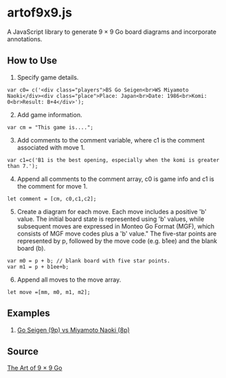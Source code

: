 # artof9x9.js
A JavaScript library to generate 9 &times; 9 Go board diagrams and incorporate annotations.

## How to Use
1. Specify game details.
```
var c0= c('<div class="players">BS Go Seigen<br>WS Miyamoto Naoki</div><div class="place">Place: Japan<br>Date: 1986<br>Komi: 0<br>Result: B+4</div>');
```
2. Add game information.
```
var cm = "This game is....";
```
3. Add comments to the comment variable, where c1 is the comment associated with move 1.
```
var c1=c('B1 is the best opening, especially when the komi is greater than 7.');
```
4. Append all comments to the comment array, c0 is game info and c1 is the comment for move 1.
```
let comment = [cm, c0,c1,c2];
```

5. Create a diagram for each move. Each move includes a positive 'b' value. The initial board state is represented using 'b' values, while subsequent moves are expressed in Monteo Go Format (MGF), which consists of MGF move codes plus a 'b' value." The five-star points are represented by p, followed by the move code (e.g. b1ee) and the blank board (b).


```
var m0 = p + b; // blank board with five star points.
var m1 = p + b1ee+b;
```
6. Append all moves to the move array.
```
let move =[mm, m0, m1, m2];
```
## Examples
1. [Go Seigen (9p) vs Miyamoto Naoki (8p)](https://kietpawpan.github.io/artof9x9/GoSeigen.html)

## Source
[The Art of 9 &times; 9 Go](https://kietpawpan.github.io/artof9x9/cover.html)
